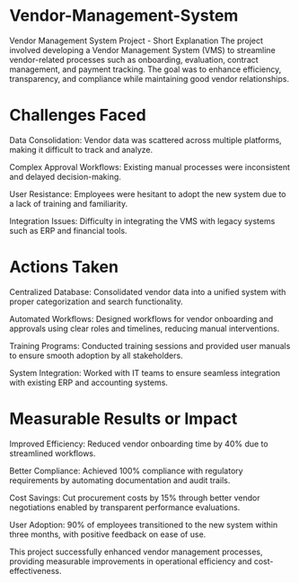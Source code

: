 # Vendor-Management-System
Vendor Management System Project - Short Explanation
The project involved developing a Vendor Management System (VMS) to streamline vendor-related processes such as onboarding, evaluation, contract management, and payment tracking. The goal was to enhance efficiency, transparency, and compliance while maintaining good vendor relationships.

# Challenges Faced

Data Consolidation: Vendor data was scattered across multiple platforms, making it difficult to track and analyze.

Complex Approval Workflows: Existing manual processes were inconsistent and delayed decision-making.

User Resistance: Employees were hesitant to adopt the new system due to a lack of training and familiarity.

Integration Issues: Difficulty in integrating the VMS with legacy systems such as ERP and financial tools.

# Actions Taken
Centralized Database: Consolidated vendor data into a unified system with proper categorization and search functionality.

Automated Workflows: Designed workflows for vendor onboarding and approvals using clear roles and timelines, reducing manual interventions.

Training Programs: Conducted training sessions and provided user manuals to ensure smooth adoption by all stakeholders.

System Integration: Worked with IT teams to ensure seamless integration with existing ERP and accounting systems.

# Measurable Results or Impact
Improved Efficiency: Reduced vendor onboarding time by 40% due to streamlined workflows.

Better Compliance: Achieved 100% compliance with regulatory requirements by automating documentation and audit trails.

Cost Savings: Cut procurement costs by 15% through better vendor negotiations enabled by transparent performance evaluations.

User Adoption: 90% of employees transitioned to the new system within three months, with positive feedback on ease of use.

This project successfully enhanced vendor management processes, providing measurable improvements in operational efficiency and cost-effectiveness.
